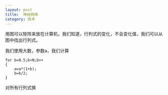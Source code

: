 ```yaml
---
layout: post
title:  神经网络 
category: 技术 
---
```


用图可以矩阵来放在计算机，我们知道，行列式的变化，不会变化值，我们可以从图中找出行列式。

我们使用大数，参数a，我们计算

		
```
for b=0.5;b<N;b++
{
    a=a*(1+b);
	b=b/2;
}

```

对所有行列式换
